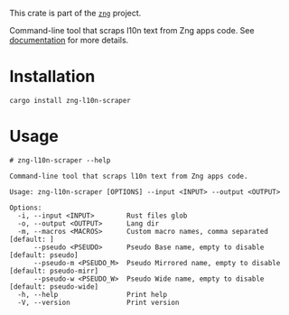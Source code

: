 This crate is part of the [`zng`](https://github.com/zng-ui/zng) project.

Command-line tool that scraps l10n text from Zng apps code. See [documentation] for more details.

# Installation

```console
cargo install zng-l10n-scraper
```

# Usage

```console
# zng-l10n-scraper --help

Command-line tool that scraps l10n text from Zng apps code.

Usage: zng-l10n-scraper [OPTIONS] --input <INPUT> --output <OUTPUT>

Options:
  -i, --input <INPUT>        Rust files glob
  -o, --output <OUTPUT>      Lang dir
  -m, --macros <MACROS>      Custom macro names, comma separated [default: ]
      --pseudo <PSEUDO>      Pseudo Base name, empty to disable [default: pseudo]
      --pseudo-m <PSEUDO_M>  Pseudo Mirrored name, empty to disable [default: pseudo-mirr]
      --pseudo-w <PSEUDO_W>  Pseudo Wide name, empty to disable [default: pseudo-wide]    
  -h, --help                 Print help
  -V, --version              Print version

```

[documentation]: https://zng-ui.github.io/doc/zng/l10n/macro.l10n.html#scrap-template